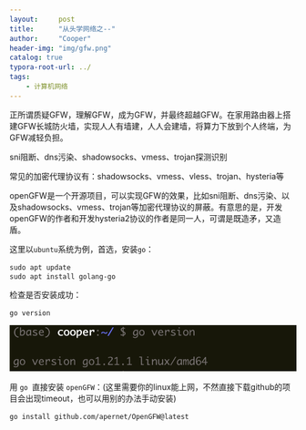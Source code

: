 ```yaml
---
layout:     post
title:      "从头学网络之--"
author:     "Cooper"
header-img: "img/gfw.png"
catalog: true
typora-root-url: ../
tags:
    - 计算机网络
---
```


正所谓质疑GFW，理解GFW，成为GFW，并最终超越GFW。在家用路由器上搭建GFW长城防火墙，实现人人有墙建，人人会建墙，将算力下放到个人终端，为GFW减轻负担。



sni阻断、dns污染、shadowsocks、vmess、trojan探测识别

常见的加密代理协议有：shadowsocks、vmess、vless、trojan、hysteria等



openGFW是一个开源项目，可以实现GFW的效果，比如sni阻断、dns污染、以及shadowsocks、vmess、trojan等加密代理协议的屏蔽。有意思的是，开发openGFW的作者和开发hysteria2协议的作者是同一人，可谓是既造矛，又造盾。



这里以`ubuntu`系统为例，首选，安装`go`：

```
sudo apt update
sudo apt install golang-go
```



检查是否安装成功：

```
go version
```

![image-20240428144440367](/img/md-post/image-20240428144440367.png)



用 `go `直接安装 `openGFW`：(这里需要你的linux能上网，不然直接下载github的项目会出现timeout，也可以用别的办法手动安装)

```
go install github.com/apernet/OpenGFW@latest
```

